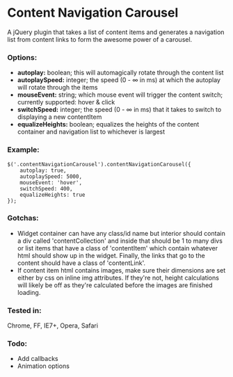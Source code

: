 # Content Navigation Carousel

A jQuery plugin that takes a list of content items and generates a navigation list from content links to form the awesome power of a carousel.

### Options:
* **autoplay:** boolean; this will automagically rotate through the content list
* **autoplaySpeed:** integer; the speed (0 - ∞ in ms) at which the autoplay will rotate through the items
* **mouseEvent:** string; which mouse event will trigger the content switch; currently supported: hover & click
* **switchSpeed:** integer; the speed (0 - ∞ in ms) that it takes to switch to displaying a new contentItem
* **equalizeHeights:** boolean; equalizes the heights of the content container and navigation list to whichever is largest

### Example:
	$('.contentNavigationCarousel').contentNavigationCarousel({
		autoplay: true,
		autoplaySpeed: 5000,
		mouseEvent: 'hover',
		switchSpeed: 400,
        equalizeHeights: true
	});
	
### Gotchas:

* Widget container can have any class/id name but interior should contain a div called 'contentCollection' and inside that should be 1 to many divs or list items that have a class of 'contentItem' which contain whatever html should show up in the widget. Finally, the links that go to the content should have a class of 'contentLink'.
* If content item html contains images, make sure their dimensions are set either by css on inline img attributes. If they're not, height calculations will likely be off as they're calculated before the images are finished loading.

### Tested in: 
Chrome, FF, IE7+, Opera, Safari

### Todo:
* Add callbacks
* Animation options